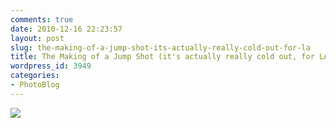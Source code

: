 ```yaml
---
comments: true
date: 2010-12-16 22:23:57
layout: post
slug: the-making-of-a-jump-shot-its-actually-really-cold-out-for-la
title: The Making of a Jump Shot (it's actually really cold out, for LA)
wordpress_id: 3949
categories:
- PhotoBlog
---
```


![](http://ryanfitzer.com/main/wp-content/uploads/2010/12/photo7-950x709.jpg)
